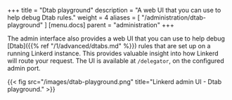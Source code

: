 +++
title = "Dtab playground"
description = "A web UI that you can use to help debug Dtab rules."
weight = 4
aliases = [
  "/administration/dtab-playground"
]
[menu.docs]
  parent = "administration"
+++

The admin interface also provides a web UI that you can use to help debug
[Dtab]({{% ref "/1/advanced/dtabs.md" %}}) rules that are set up on a running
Linkerd instance. This provides valuable insight into how Linkerd will route
your request. The UI is available at `/delegator`, on the configured admin port.

{{< fig src="/images/dtab-playground.png"
    title="Linkerd admin UI - Dtab playground." >}}
